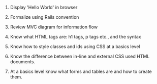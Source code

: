 1. Display 'Hello World' in browser
2. Formalize using Rails convention
3. Review MVC diagram for information flow 

4. Know what HTML tags are: h1 tags, p tags etc., and the syntax
5. Know how to style classes and ids using CSS at a basics level
6. Know the difference between in-line and external CSS used HTML documents.
7. At a basics level know what forms and tables are and how to create them.